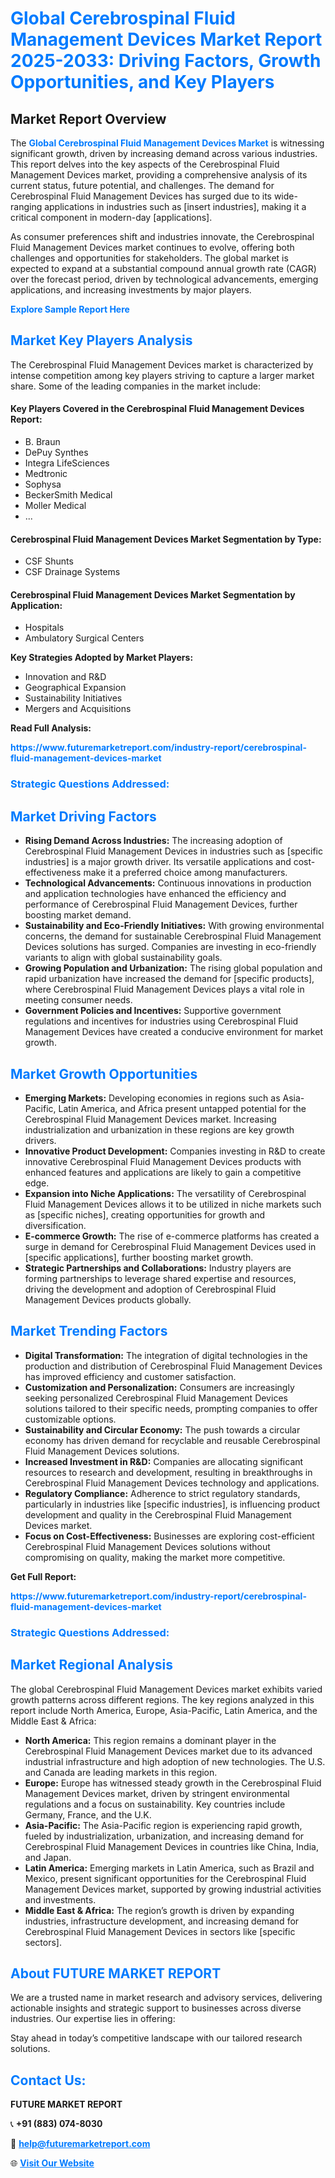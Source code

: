 <h1 style="color: #007BFF;">Global Cerebrospinal Fluid Management Devices Market Report 2025-2033: Driving Factors, Growth Opportunities, and Key Players</h1>

<section id="overview">
<h2>Market Report Overview</h2>
<p>The <a href="https://www.futuremarketreport.com/industry-report/cerebrospinal-fluid-management-devices-market" style="color: #007BFF; text-decoration: none;"><strong>Global Cerebrospinal Fluid Management Devices Market</strong></a> is witnessing significant growth, driven by increasing demand across various industries. This report delves into the key aspects of the Cerebrospinal Fluid Management Devices market, providing a comprehensive analysis of its current status, future potential, and challenges. The demand for Cerebrospinal Fluid Management Devices has surged due to its wide-ranging applications in industries such as [insert industries], making it a critical component in modern-day [applications].</p>
<p>As consumer preferences shift and industries innovate, the Cerebrospinal Fluid Management Devices market continues to evolve, offering both challenges and opportunities for stakeholders. The global market is expected to expand at a substantial compound annual growth rate (CAGR) over the forecast period, driven by technological advancements, emerging applications, and increasing investments by major players.</p>
</section>

<section id="overview">
<p><a href="https://www.futuremarketreport.com/request-sample/reportId=97794" style="color: #007BFF; text-decoration: none;"><strong>Explore Sample Report Here</strong></a></p>
</section>

<section id="key-players">
<h2 style="color: #007BFF;">Market Key Players Analysis</h2>
<p>The Cerebrospinal Fluid Management Devices market is characterized by intense competition among key players striving to capture a larger market share. Some of the leading companies in the market include:</p>
<h4>Key Players Covered in the Cerebrospinal Fluid Management Devices Report:</h4>
<ul><li>B. Braun</li><li>DePuy Synthes</li><li>Integra LifeSciences</li><li>Medtronic</li><li>Sophysa</li><li>BeckerSmith Medical</li><li>Moller Medical</li><li>...</li></ul>
<h4>Cerebrospinal Fluid Management Devices Market Segmentation by Type:</h4>
<ul><li>CSF Shunts</li><li>CSF Drainage Systems</li></ul>

<h4>Cerebrospinal Fluid Management Devices Market Segmentation by Application:</h4>
<ul><li>Hospitals</li><li>Ambulatory Surgical Centers</li></ul>
<p><strong>Key Strategies Adopted by Market Players:</strong></p>
<ul>
<li>Innovation and R&D</li>
<li>Geographical Expansion</li>
<li>Sustainability Initiatives</li>
<li>Mergers and Acquisitions</li>
</ul>
</section>

<section>
<p><strong>Read Full Analysis: </strong></p><a href="https://www.futuremarketreport.com/industry-report/cerebrospinal-fluid-management-devices-market" style="color: #007BFF; text-decoration: none;"><strong>https://www.futuremarketreport.com/industry-report/cerebrospinal-fluid-management-devices-market</strong></a>
<h3 style="color: #007BFF;">Strategic Questions Addressed:</h3>
</section>

<section id="driving-factors">
<h2 style="color: #007BFF;">Market Driving Factors</h2>
<ul>
<li><strong>Rising Demand Across Industries:</strong> The increasing adoption of Cerebrospinal Fluid Management Devices in industries such as [specific industries] is a major growth driver. Its versatile applications and cost-effectiveness make it a preferred choice among manufacturers.</li>
<li><strong>Technological Advancements:</strong> Continuous innovations in production and application technologies have enhanced the efficiency and performance of Cerebrospinal Fluid Management Devices, further boosting market demand.</li>
<li><strong>Sustainability and Eco-Friendly Initiatives:</strong> With growing environmental concerns, the demand for sustainable Cerebrospinal Fluid Management Devices solutions has surged. Companies are investing in eco-friendly variants to align with global sustainability goals.</li>
<li><strong>Growing Population and Urbanization:</strong> The rising global population and rapid urbanization have increased the demand for [specific products], where Cerebrospinal Fluid Management Devices plays a vital role in meeting consumer needs.</li>
<li><strong>Government Policies and Incentives:</strong> Supportive government regulations and incentives for industries using Cerebrospinal Fluid Management Devices have created a conducive environment for market growth.</li>
</ul>
</section>

<section id="growth-opportunities">
<h2 style="color: #007BFF;">Market Growth Opportunities</h2>
<ul>
<li><strong>Emerging Markets:</strong> Developing economies in regions such as Asia-Pacific, Latin America, and Africa present untapped potential for the Cerebrospinal Fluid Management Devices market. Increasing industrialization and urbanization in these regions are key growth drivers.</li>
<li><strong>Innovative Product Development:</strong> Companies investing in R&D to create innovative Cerebrospinal Fluid Management Devices products with enhanced features and applications are likely to gain a competitive edge.</li>
<li><strong>Expansion into Niche Applications:</strong> The versatility of Cerebrospinal Fluid Management Devices allows it to be utilized in niche markets such as [specific niches], creating opportunities for growth and diversification.</li>
<li><strong>E-commerce Growth:</strong> The rise of e-commerce platforms has created a surge in demand for Cerebrospinal Fluid Management Devices used in [specific applications], further boosting market growth.</li>
<li><strong>Strategic Partnerships and Collaborations:</strong> Industry players are forming partnerships to leverage shared expertise and resources, driving the development and adoption of Cerebrospinal Fluid Management Devices products globally.</li>
</ul>
</section>

<section id="trending-factors">
<h2 style="color: #007BFF;">Market Trending Factors</h2>
<ul>
<li><strong>Digital Transformation:</strong> The integration of digital technologies in the production and distribution of Cerebrospinal Fluid Management Devices has improved efficiency and customer satisfaction.</li>
<li><strong>Customization and Personalization:</strong> Consumers are increasingly seeking personalized Cerebrospinal Fluid Management Devices solutions tailored to their specific needs, prompting companies to offer customizable options.</li>
<li><strong>Sustainability and Circular Economy:</strong> The push towards a circular economy has driven demand for recyclable and reusable Cerebrospinal Fluid Management Devices solutions.</li>
<li><strong>Increased Investment in R&D:</strong> Companies are allocating significant resources to research and development, resulting in breakthroughs in Cerebrospinal Fluid Management Devices technology and applications.</li>
<li><strong>Regulatory Compliance:</strong> Adherence to strict regulatory standards, particularly in industries like [specific industries], is influencing product development and quality in the Cerebrospinal Fluid Management Devices market.</li>
<li><strong>Focus on Cost-Effectiveness:</strong> Businesses are exploring cost-efficient Cerebrospinal Fluid Management Devices solutions without compromising on quality, making the market more competitive.</li>
</ul>
</section>

<section>
<p><strong>Get Full Report: </strong></p><a href="https://www.futuremarketreport.com/industry-report/cerebrospinal-fluid-management-devices-market" style="color: #007BFF; text-decoration: none;"><strong>https://www.futuremarketreport.com/industry-report/cerebrospinal-fluid-management-devices-market</strong></a>
<h3 style="color: #007BFF;">Strategic Questions Addressed:</h3>
</section>


<section id="regional-analysis">
<h2 style="color: #007BFF;">Market Regional Analysis</h2>
<p>The global Cerebrospinal Fluid Management Devices market exhibits varied growth patterns across different regions. The key regions analyzed in this report include North America, Europe, Asia-Pacific, Latin America, and the Middle East & Africa:</p>
<ul>
<li><strong>North America:</strong> This region remains a dominant player in the Cerebrospinal Fluid Management Devices market due to its advanced industrial infrastructure and high adoption of new technologies. The U.S. and Canada are leading markets in this region.</li>
<li><strong>Europe:</strong> Europe has witnessed steady growth in the Cerebrospinal Fluid Management Devices market, driven by stringent environmental regulations and a focus on sustainability. Key countries include Germany, France, and the U.K.</li>
<li><strong>Asia-Pacific:</strong> The Asia-Pacific region is experiencing rapid growth, fueled by industrialization, urbanization, and increasing demand for Cerebrospinal Fluid Management Devices in countries like China, India, and Japan.</li>
<li><strong>Latin America:</strong> Emerging markets in Latin America, such as Brazil and Mexico, present significant opportunities for the Cerebrospinal Fluid Management Devices market, supported by growing industrial activities and investments.</li>
<li><strong>Middle East & Africa:</strong> The region’s growth is driven by expanding industries, infrastructure development, and increasing demand for Cerebrospinal Fluid Management Devices in sectors like [specific sectors].</li>
</ul>
</section>

<footer>
<h2 style="color: #007BFF;">About FUTURE MARKET REPORT</h2>
<p>We are a trusted name in market research and advisory services, delivering actionable insights and strategic support to businesses across diverse industries. Our expertise lies in offering:</p>

<p>Stay ahead in today’s competitive landscape with our tailored research solutions.</p>

<h2 style="color: #007BFF;">Contact Us:</h2>
<p><strong>FUTURE MARKET REPORT</strong></p>
<p>📞 <strong>+91 (883) 074-8030</strong></p>
<p>📧 <strong><a href="mailto:help@futuremarketreport.com" style="color: #007BFF;">help@futuremarketreport.com</a></strong></p>
<p>🌐 <strong><a href="https://www.futuremarketreport.com/" style="color: #007BFF;">Visit Our Website</a></strong></p>
</footer>